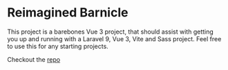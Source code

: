 # Reimagined Barnicle

This project is a barebones Vue 3 project, that should assist with getting you up and running with a Laravel 9, Vue 3, Vite and Sass project.
Feel free to use this for any starting projects.

Checkout the <a href="https://github.com/MCBarnard/reimagined-barnacle">repo</a>
